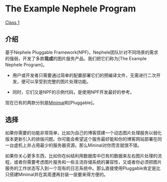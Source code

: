 # The Example Nephele Program

[Class 1](https://github.com/ctripcorp/nephele/blob/master/docs/cn/REQUIREMENT_CLASS.md)

## 介绍

基于Nephele Pluggable Framework(NPF)，Nephele团队针对不同场景的需求的强弱，开发了多款**现成**的图片服务产品。我们把它们称为[The Example Nephele Program]。

* 用户或开发者只需要通过简单的配置部署它们的预编译文件，无需进行二次开发，便可以享受到完整的图片处理功能。

* 同时，它们又是NPF的示例代码，是使用NPF开发最好的参考。

现在已有的两款分别是[Minimal](https://github.com/ctripcorp/nephele/blob/master/example/minimal/README.md)和[Pluggable]。

## 选择

如果你需要的功能非常简单，比如为自己的博客搭建一个动态图片处理服务以弱化版本更新引入的排版问题。你可能会希望这个服务最好能和你的博客网站部署在同一台虚机上并占用最少的服务器资源。那么Mininal对你而言就很不错。

如果你关心更多东西，比如你在纠结利用数据库中已有的数据来左右图片处理的流程，或者你需要考虑图片服务和一些主流存储系统的兼容性，又或者你必须把图片服务的工作状态写入到一个现有的日志系统中。那么直接使用Pluggable肯定是比只搭建Minimal并在其周遭再封装一层要来得方便的。
